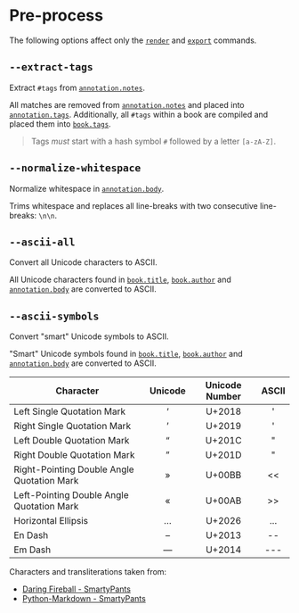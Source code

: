 # Pre-process

The following options affect only the [`render`][render] and [`export`][export]
commands.

## `--extract-tags`

Extract `#tags` from [`annotation.notes`][annotation].

All matches are removed from [`annotation.notes`][annotation] and placed into
[`annotation.tags`][annotation]. Additionally, all `#tags` within a book are
compiled and placed them into [`book.tags`][book].

> <i class="fa fa-exclamation-circle"></i> Tags _must_ start with a hash symbol
> `#` followed by a letter `[a-zA-Z]`.

## `--normalize-whitespace`

Normalize whitespace in [`annotation.body`][annotation].

Trims whitespace and replaces all line-breaks with two consecutive line-breaks:
`\n\n`.

## `--ascii-all`

Convert all Unicode characters to ASCII.

All Unicode characters found in [`book.title`][book], [`book.author`][book] and
[`annotation.body`][annotation] are converted to ASCII.

## `--ascii-symbols`

Convert "smart" Unicode symbols to ASCII.

"Smart" Unicode symbols found in [`book.title`][book], [`book.author`][book]
and [`annotation.body`][annotation] are converted to ASCII.

| Character                                  | Unicode | Unicode Number | ASCII |
| ------------------------------------------ | :-----: | :------------: | :---: |
| Left Single Quotation Mark                 |    ‘    |     U+2018     |   '   |
| Right Single Quotation Mark                |    ’    |     U+2019     |   '   |
| Left Double Quotation Mark                 |    “    |     U+201C     |   "   |
| Right Double Quotation Mark                |    ”    |     U+201D     |   "   |
| Right-Pointing Double Angle Quotation Mark |    »    |     U+00BB     |  <<   |
| Left-Pointing Double Angle Quotation Mark  |    «    |     U+00AB     |  >>   |
| Horizontal Ellipsis                        |    …    |     U+2026     |  ...  |
| En Dash                                    |    –    |     U+2013     |  --   |
| Em Dash                                    |    —    |     U+2014     |  ---  |

Characters and transliterations taken from:

- [Daring Fireball - SmartyPants][daring-fireball]
- [Python-Markdown - SmartyPants][python-markdown]

[annotation]: ../01-templates/06-02-annotation.md
[book]: ../01-templates/06-01-book.md
[daring-fireball]: https://daringfireball.net/projects/smartypants/
[export]: ./01-commands.md#export
[python-markdown]: https://python-markdown.github.io/extensions/smarty/
[render]: ./01-commands.md#render
